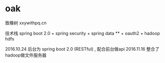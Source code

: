 # oak
致橡树   xxywithpq.cn

技术栈  spring boot 2.0 + spring security + spring data ** + oauth2 + hadoop hdfs 

2016.10.24 后台为 spring boot 2.0 (RESTful) , 配合前台做api
2016.11.16 整合了hadoop做文件服务器

